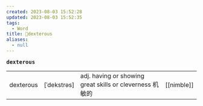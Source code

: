 ```yaml
---
created: 2023-08-03 15:52:28
updated: 2023-08-03 15:52:35
tags:
  - Word
title: 📖dexterous
aliases:
  - null
---
```


<pre><strong>dexterous</strong></pre>
|   |   |   |   |
|---|---|---|---|
|dexterous|[ˈdekstrəs]|adj. having or showing great skills or cleverness 机敏的|[[nimble]]|
